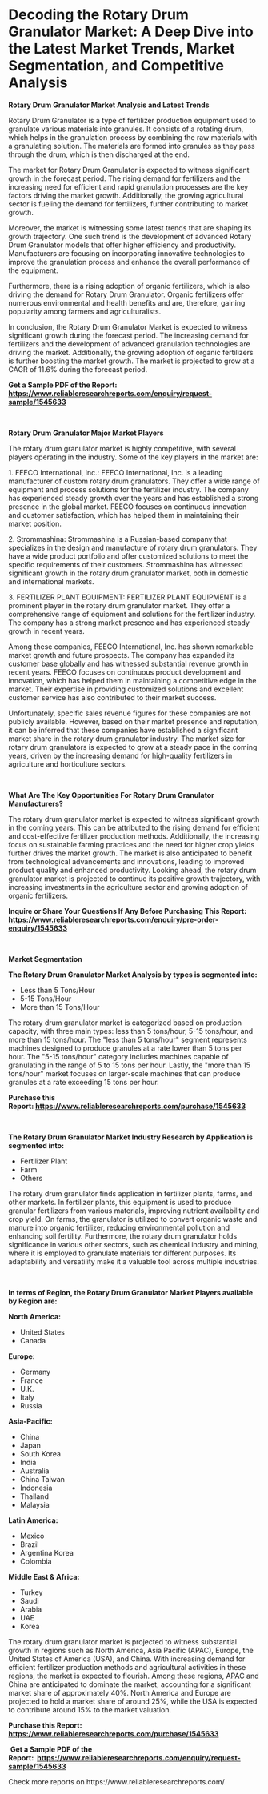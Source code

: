 <p><h1>Decoding the Rotary Drum Granulator Market: A Deep Dive into the Latest Market Trends, Market Segmentation, and Competitive Analysis</h1></p><p><strong>Rotary Drum Granulator Market Analysis and Latest Trends</strong></p>
<p><p>Rotary Drum Granulator is a type of fertilizer production equipment used to granulate various materials into granules. It consists of a rotating drum, which helps in the granulation process by combining the raw materials with a granulating solution. The materials are formed into granules as they pass through the drum, which is then discharged at the end.</p><p>The market for Rotary Drum Granulator is expected to witness significant growth in the forecast period. The rising demand for fertilizers and the increasing need for efficient and rapid granulation processes are the key factors driving the market growth. Additionally, the growing agricultural sector is fueling the demand for fertilizers, further contributing to market growth.</p><p>Moreover, the market is witnessing some latest trends that are shaping its growth trajectory. One such trend is the development of advanced Rotary Drum Granulator models that offer higher efficiency and productivity. Manufacturers are focusing on incorporating innovative technologies to improve the granulation process and enhance the overall performance of the equipment.</p><p>Furthermore, there is a rising adoption of organic fertilizers, which is also driving the demand for Rotary Drum Granulator. Organic fertilizers offer numerous environmental and health benefits and are, therefore, gaining popularity among farmers and agriculturalists.</p><p>In conclusion, the Rotary Drum Granulator Market is expected to witness significant growth during the forecast period. The increasing demand for fertilizers and the development of advanced granulation technologies are driving the market. Additionally, the growing adoption of organic fertilizers is further boosting the market growth. The market is projected to grow at a CAGR of 11.6% during the forecast period.</p></p>
<p><strong>Get a Sample PDF of the Report:&nbsp; <a href="https://www.reliableresearchreports.com/enquiry/request-sample/1545633">https://www.reliableresearchreports.com/enquiry/request-sample/1545633</a></strong></p>
<p>&nbsp;</p>
<p><strong>Rotary Drum Granulator Major Market Players</strong></p>
<p><p>The rotary drum granulator market is highly competitive, with several players operating in the industry. Some of the key players in the market are:</p><p>1. FEECO International, Inc.: FEECO International, Inc. is a leading manufacturer of custom rotary drum granulators. They offer a wide range of equipment and process solutions for the fertilizer industry. The company has experienced steady growth over the years and has established a strong presence in the global market. FEECO focuses on continuous innovation and customer satisfaction, which has helped them in maintaining their market position.</p><p>2. Strommashina: Strommashina is a Russian-based company that specializes in the design and manufacture of rotary drum granulators. They have a wide product portfolio and offer customized solutions to meet the specific requirements of their customers. Strommashina has witnessed significant growth in the rotary drum granulator market, both in domestic and international markets.</p><p>3. FERTILIZER PLANT EQUIPMENT: FERTILIZER PLANT EQUIPMENT is a prominent player in the rotary drum granulator market. They offer a comprehensive range of equipment and solutions for the fertilizer industry. The company has a strong market presence and has experienced steady growth in recent years.</p><p>Among these companies, FEECO International, Inc. has shown remarkable market growth and future prospects. The company has expanded its customer base globally and has witnessed substantial revenue growth in recent years. FEECO focuses on continuous product development and innovation, which has helped them in maintaining a competitive edge in the market. Their expertise in providing customized solutions and excellent customer service has also contributed to their market success.</p><p>Unfortunately, specific sales revenue figures for these companies are not publicly available. However, based on their market presence and reputation, it can be inferred that these companies have established a significant market share in the rotary drum granulator industry. The market size for rotary drum granulators is expected to grow at a steady pace in the coming years, driven by the increasing demand for high-quality fertilizers in agriculture and horticulture sectors.</p></p>
<p>&nbsp;</p>
<p><strong>What Are The Key Opportunities For Rotary Drum Granulator Manufacturers?</strong></p>
<p><p>The rotary drum granulator market is expected to witness significant growth in the coming years. This can be attributed to the rising demand for efficient and cost-effective fertilizer production methods. Additionally, the increasing focus on sustainable farming practices and the need for higher crop yields further drives the market growth. The market is also anticipated to benefit from technological advancements and innovations, leading to improved product quality and enhanced productivity. Looking ahead, the rotary drum granulator market is projected to continue its positive growth trajectory, with increasing investments in the agriculture sector and growing adoption of organic fertilizers.</p></p>
<p><strong>Inquire or Share Your Questions If Any Before Purchasing This Report: <a href="https://www.reliableresearchreports.com/enquiry/pre-order-enquiry/1545633">https://www.reliableresearchreports.com/enquiry/pre-order-enquiry/1545633</a></strong></p>
<p>&nbsp;</p>
<p><strong>Market Segmentation</strong></p>
<p><strong>The Rotary Drum Granulator Market Analysis by types is segmented into:</strong></p>
<p><ul><li>Less than 5 Tons/Hour</li><li>5-15 Tons/Hour</li><li>More than 15 Tons/Hour</li></ul></p>
<p><p>The rotary drum granulator market is categorized based on production capacity, with three main types: less than 5 tons/hour, 5-15 tons/hour, and more than 15 tons/hour. The "less than 5 tons/hour" segment represents machines designed to produce granules at a rate lower than 5 tons per hour. The "5-15 tons/hour" category includes machines capable of granulating in the range of 5 to 15 tons per hour. Lastly, the "more than 15 tons/hour" market focuses on larger-scale machines that can produce granules at a rate exceeding 15 tons per hour.</p></p>
<p><strong>Purchase this Report:&nbsp;<a href="https://www.reliableresearchreports.com/purchase/1545633">https://www.reliableresearchreports.com/purchase/1545633</a></strong></p>
<p>&nbsp;</p>
<p><strong>The Rotary Drum Granulator Market Industry Research by Application is segmented into:</strong></p>
<p><ul><li>Fertilizer Plant</li><li>Farm</li><li>Others</li></ul></p>
<p><p>The rotary drum granulator finds application in fertilizer plants, farms, and other markets. In fertilizer plants, this equipment is used to produce granular fertilizers from various materials, improving nutrient availability and crop yield. On farms, the granulator is utilized to convert organic waste and manure into organic fertilizer, reducing environmental pollution and enhancing soil fertility. Furthermore, the rotary drum granulator holds significance in various other sectors, such as chemical industry and mining, where it is employed to granulate materials for different purposes. Its adaptability and versatility make it a valuable tool across multiple industries.</p></p>
<p>&nbsp;</p>
<p><strong>In terms of Region, the Rotary Drum Granulator Market Players available by Region are:</strong></p>
<p>
    <p> <strong> North America: </strong>
        <ul>
            <li>United States</li>
            <li>Canada</li>
        </ul>
        </p> 
    <p> <strong> Europe: </strong>
        <ul>
            <li>Germany</li>
            <li>France</li>
            <li>U.K.</li>
            <li>Italy</li>
            <li>Russia</li>
        </ul>
        </p> 
    <p> <strong> Asia-Pacific: </strong>
        <ul>
            <li>China</li>
            <li>Japan</li>
            <li>South Korea</li>
            <li>India</li>
            <li>Australia</li>
            <li>China Taiwan</li>
            <li>Indonesia</li>
            <li>Thailand</li>
            <li>Malaysia</li>
        </ul>
        </p> 
    <p> <strong> Latin America: </strong>
        <ul>
            <li>Mexico</li>
            <li>Brazil</li>
            <li>Argentina Korea</li>
            <li>Colombia</li>
        </ul>
        </p> 
    <p> <strong> Middle East & Africa: </strong>
        <ul>
            <li>Turkey</li>
            <li>Saudi</li>
            <li>Arabia</li>
            <li>UAE</li>
            <li>Korea</li>
        </ul>
    </p>
    </p>
<p><p>The rotary drum granulator market is projected to witness substantial growth in regions such as North America, Asia Pacific (APAC), Europe, the United States of America (USA), and China. With increasing demand for efficient fertilizer production methods and agricultural activities in these regions, the market is expected to flourish. Among these regions, APAC and China are anticipated to dominate the market, accounting for a significant market share of approximately 40%. North America and Europe are projected to hold a market share of around 25%, while the USA is expected to contribute around 15% to the market valuation.</p></p>
<p><strong>Purchase this Report: <a href="https://www.reliableresearchreports.com/purchase/1545633">https://www.reliableresearchreports.com/purchase/1545633</a></strong></p>
<p>&nbsp;<strong>Get a Sample PDF of the Report:&nbsp;&nbsp;<a href="https://www.reliableresearchreports.com/enquiry/request-sample/1545633">https://www.reliableresearchreports.com/enquiry/request-sample/1545633</a></strong></p>
<p><strong></strong></p>
<p>Check more reports on https://www.reliableresearchreports.com/</p>